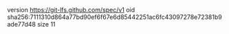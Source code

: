 version https://git-lfs.github.com/spec/v1
oid sha256:7111310d864a77bd90ef6f67e6d85442251ac6fc43097278e72381b9ade77d48
size 11
